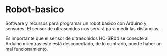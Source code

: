 # Robot-basico
Software y recursos para programar un robot básico con Arduino y sensores. El sensor de ultrasonidos nos servirá para medir las distancias.

Es importante que el sensor de ultrasonidos HC-SR04 se conecte al Arduino mientras este está desconectado, de lo contrario, puede haber un mal funcionamiento.
